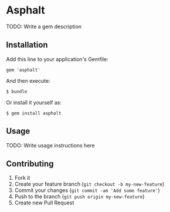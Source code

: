 # Asphalt

TODO: Write a gem description

## Installation

Add this line to your application's Gemfile:

    gem 'asphalt'

And then execute:

    $ bundle

Or install it yourself as:

    $ gem install asphalt

## Usage

TODO: Write usage instructions here

## Contributing

1. Fork it
2. Create your feature branch (`git checkout -b my-new-feature`)
3. Commit your changes (`git commit -am 'Add some feature'`)
4. Push to the branch (`git push origin my-new-feature`)
5. Create new Pull Request
